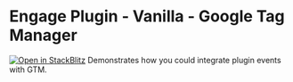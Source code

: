 # Engage Plugin - Vanilla - Google Tag Manager

[![Open in StackBlitz](https://developer.stackblitz.com/img/open_in_stackblitz.svg)](https://stackblitz.com/fork/github/skedify/booking-plugin-examples/tree/develop/vanilla/google-tag-manager?file=src%2Fmain.js,index.html)
Demonstrates how you could integrate plugin events with GTM.
